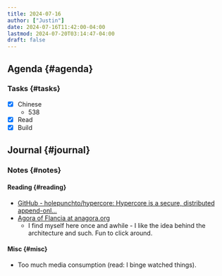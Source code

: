 ```yaml
---
title: 2024-07-16
author: ["Justin"]
date: 2024-07-16T11:42:00-04:00
lastmod: 2024-07-20T03:14:47-04:00
draft: false
---
```


<div class="outline-1 jvc">

## Agenda {#agenda}

<div class="outline-2 jvc">

### Tasks {#tasks}

-   [X] Chinese
    -   538
-   [X] Read
-   [X] Build

</div>

</div>

<div class="outline-1 jvc">

## Journal {#journal}

<div class="outline-2 jvc">

### Notes {#notes}

<div class="outline-3 jvc">

#### Reading {#reading}

-   [GitHub - holepunchto/hypercore: Hypercore is a secure, distributed append-onl...](https://github.com/holepunchto/hypercore)
-   [Agora of Flancia at anagora.org](https://anagora.org/)
    -   I find myself here once and awhile - I like the idea behind the architecture
        and such. Fun to click around.

</div>

<div class="outline-3 jvc">

#### Misc {#misc}

-   Too much media consumption (read: I binge watched things).

</div>

</div>

</div>
